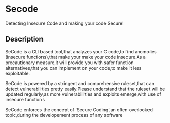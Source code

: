 # Secode
Detecting Insecure Code and making your code
Secure!

## Description

SeCode is a CLI based tool,that analyzes your C code,to find anomolies (insecure functions),that make your make your code insecure.As a precautionary measure,it will provide you with safer function alternatives,that you can implement on your code,to make it less exploitable.

SeCode is powered by a stringent and comprehensive ruleset,that can detect vulnerabilities pretty easily.Please understand that the ruleset will be updated regularly,as more vulnerabiilities and exploits emerge,with use of insecure functions

SeCode enforces the concept of 'Secure Coding',an often overlooked topic,during the developement process of any software 
